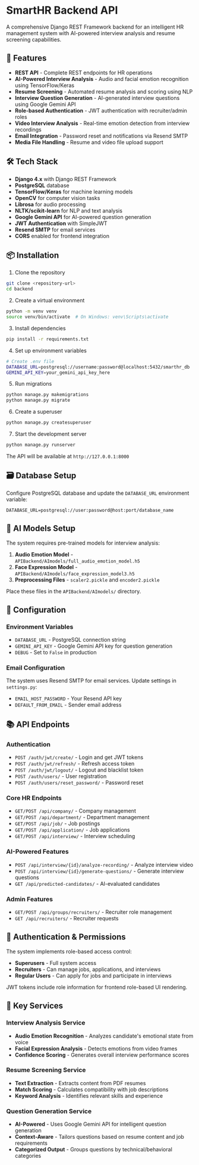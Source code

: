 # SmartHR Backend API

A comprehensive Django REST Framework backend for an intelligent HR management system with AI-powered interview analysis and resume screening capabilities.

## 🚀 Features

- **REST API** - Complete REST endpoints for HR operations
- **AI-Powered Interview Analysis** - Audio and facial emotion recognition using TensorFlow/Keras
- **Resume Screening** - Automated resume analysis and scoring using NLP
- **Interview Question Generation** - AI-generated interview questions using Google Gemini API
- **Role-based Authentication** - JWT authentication with recruiter/admin roles
- **Video Interview Analysis** - Real-time emotion detection from interview recordings
- **Email Integration** - Password reset and notifications via Resend SMTP
- **Media File Handling** - Resume and video file upload support

## 🛠️ Tech Stack

- **Django 4.x** with Django REST Framework
- **PostgreSQL** database
- **TensorFlow/Keras** for machine learning models
- **OpenCV** for computer vision tasks
- **Librosa** for audio processing
- **NLTK/scikit-learn** for NLP and text analysis
- **Google Gemini API** for AI-powered question generation
- **JWT Authentication** with SimpleJWT
- **Resend SMTP** for email services
- **CORS** enabled for frontend integration

## 📦 Installation

1. Clone the repository
```bash
git clone <repository-url>
cd backend
```

2. Create a virtual environment
```bash
python -m venv venv
source venv/bin/activate  # On Windows: venv\Scripts\activate
```

3. Install dependencies
```bash
pip install -r requirements.txt
```

4. Set up environment variables
```bash
# Create .env file
DATABASE_URL=postgresql://username:password@localhost:5432/smarthr_db
GEMINI_API_KEY=your_gemini_api_key_here
```

5. Run migrations
```bash
python manage.py makemigrations
python manage.py migrate
```

6. Create a superuser
```bash
python manage.py createsuperuser
```

7. Start the development server
```bash
python manage.py runserver
```

The API will be available at `http://127.0.0.1:8000`

## 🗃️ Database Setup

Configure PostgreSQL database and update the `DATABASE_URL` environment variable:

```
DATABASE_URL=postgresql://user:password@host:port/database_name
```

## 🤖 AI Models Setup

The system requires pre-trained models for interview analysis:

1. **Audio Emotion Model** - `APIBackend/AImodels/full_audio_emotion_model.h5`
2. **Face Expression Model** - `APIBackend/AImodels/face_expression_model3.h5`
3. **Preprocessing Files** - `scaler2.pickle` and `encoder2.pickle`

Place these files in the `APIBackend/AImodels/` directory.

## 🔧 Configuration

### Environment Variables
- `DATABASE_URL` - PostgreSQL connection string
- `GEMINI_API_KEY` - Google Gemini API key for question generation
- `DEBUG` - Set to `False` in production

### Email Configuration
The system uses Resend SMTP for email services. Update settings in `settings.py`:
- `EMAIL_HOST_PASSWORD` - Your Resend API key
- `DEFAULT_FROM_EMAIL` - Sender email address

## 📚 API Endpoints

### Authentication
- `POST /auth/jwt/create/` - Login and get JWT tokens
- `POST /auth/jwt/refresh/` - Refresh access token
- `POST /auth/jwt/logout/` - Logout and blacklist token
- `POST /auth/users/` - User registration
- `POST /auth/users/reset_password/` - Password reset

### Core HR Endpoints
- `GET/POST /api/company/` - Company management
- `GET/POST /api/department/` - Department management
- `GET/POST /api/job/` - Job postings
- `GET/POST /api/application/` - Job applications
- `GET/POST /api/interview/` - Interview scheduling

### AI-Powered Features
- `POST /api/interview/{id}/analyze-recording/` - Analyze interview video
- `POST /api/interview/{id}/generate-questions/` - Generate interview questions
- `GET /api/predicted-candidates/` - AI-evaluated candidates

### Admin Features
- `GET/POST /api/groups/recruiters/` - Recruiter role management
- `GET /api/recruiters/` - Recruiter requests

## 🔐 Authentication & Permissions

The system implements role-based access control:

- **Superusers** - Full system access
- **Recruiters** - Can manage jobs, applications, and interviews
- **Regular Users** - Can apply for jobs and participate in interviews

JWT tokens include role information for frontend role-based UI rendering.

## 🎯 Key Services

### Interview Analysis Service
- **Audio Emotion Recognition** - Analyzes candidate's emotional state from voice
- **Facial Expression Analysis** - Detects emotions from video frames
- **Confidence Scoring** - Generates overall interview performance scores

### Resume Screening Service
- **Text Extraction** - Extracts content from PDF resumes
- **Match Scoring** - Calculates compatibility with job descriptions
- **Keyword Analysis** - Identifies relevant skills and experience

### Question Generation Service
- **AI-Powered** - Uses Google Gemini API for intelligent question generation
- **Context-Aware** - Tailors questions based on resume content and job requirements
- **Categorized Output** - Groups questions by technical/behavioral categories

